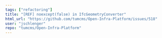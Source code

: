 ```yaml
---
tags: ["refactoring"]
title: "[REF] noexcept(false) in IfcGeometryConverter"
html_url: "https://github.com/tumcms/Open-Infra-Platform/issues/518"
user: "jschlenger"
repo: "tumcms/Open-Infra-Platform"
---
```


